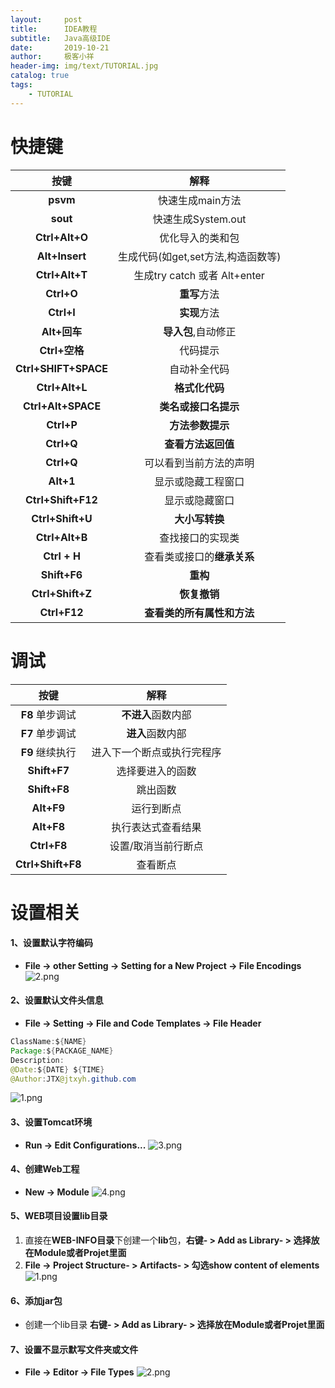 ```yaml
---
layout:     post                    
title:      IDEA教程                     
subtitle:   Java高级IDE               
date:       2019-10-21               
author:     极客小祥                      
header-img: img/text/TUTORIAL.jpg   
catalog: true                        
tags:                                
    - TUTORIAL
---
```


# 快捷键

按键                 |    解释                              |
:---:                  |     :---:                              |
**psvm**             |   快速生成main方法                  |
**sout**             |   快速生成System.out                  |
**Ctrl+Alt+O**       |   优化导入的类和包                   |
**Alt+Insert**       |   生成代码(如get,set方法,构造函数等)   |
**Ctrl+Alt+T**       |   生成try catch  或者 Alt+enter       |
**Ctrl+O**           |   **重写**方法                            |
**Ctrl+I**           |   **实现**方法                           |
**Alt+回车**          |  **导入包**,自动修正                    |
**Ctrl+空格**        |   代码提示                           |
**Ctrl+SHIFT+SPACE**  |   自动补全代码                      |
**Ctrl+Alt+L**        |   **格式化代码**                         |
**Ctrl+Alt+SPACE**     |   **类名或接口名提示**                   |
**Ctrl+P**            |   **方法参数提示**                  |
**Ctrl+Q**            |   **查看方法返回值**                |
**Ctrl+Q**            |   可以看到当前方法的声明             |
**Alt+1**             |   显示或隐藏工程窗口                  |
**Ctrl+Shift+F12**    |   显示或隐藏窗口                 |
**Ctrl+Shift+U**      |   **大小写转换**                        |
**Ctrl+Alt+B**        |   查找接口的实现类                 |
**Ctrl + H**          |   查看类或接口的**继承关系**            |
**Shift+F6**          |   **重构**                         |
**Ctrl+Shift+Z**      |   **恢复撤销**                       |
**Ctrl+F12**          |   **查看类的所有属性和方法**          |

# 调试

按键                 |    解释                         |
:---:                  |     :---:                         |
**F8** 单步调试      |    **不进入**函数内部             |
**F7** 单步调试      |    **进入**函数内部               |
**F9** 继续执行      |    进入下一个断点或执行完程序      |
**Shift+F7**        |    选择要进入的函数               |
**Shift+F8**        |    跳出函数                       |
**Alt+F9**          |    运行到断点                     |
**Alt+F8**          |    执行表达式查看结果              |
**Ctrl+F8**         |    设置/取消当前行断点             |
**Ctrl+Shift+F8**   |    查看断点                       |


# 设置相关
#### 1、设置默认字符编码
* **File -\> other Setting -\> Setting for a New Project -\> File Encodings**
![2.png](https://i.loli.net/2019/10/21/5dWF7kvbYMODros.png)

#### 2、设置默认文件头信息
* **File -\> Setting -\> File and Code Templates -\> File Header**

```java
ClassName:${NAME}
Package:${PACKAGE_NAME}
Description:
@Date:${DATE} ${TIME}
@Author:JTX@jtxyh.github.com
```
    
![1.png](https://i.loli.net/2019/10/21/nfSg6qswavu2ULy.png)

#### 3、设置Tomcat环境
* **Run -\> Edit Configurations...**
![3.png](https://i.loli.net/2019/10/21/6Lp3OwFjuhiWtsm.png)

#### 4、创建Web工程
* **New -\> Module**
![4.png](https://i.loli.net/2019/10/21/Zq97sKz8ualFDRx.png)

#### 5、WEB项目设置lib目录
1. 直接在**WEB-INFO目录**下创建一个**lib**包，**右键-  \>  Add as Library-  \>  选择放在Module或者Projet里面**
2. **File -\> Project Structure- \> Artifacts- \> 勾选show content of elements**
![1.png](https://i.loli.net/2019/10/22/P4O35VsCAoxLf9G.png)

#### 6、添加jar包
* 创建一个lib目录  **右键-  \>  Add as Library-  \>  选择放在Module或者Projet里面**

#### 7、设置不显示默写文件夹或文件
* **File -\> Editor -\> File Types**
![2.png](https://i.loli.net/2019/10/22/lempITGK4H5NzDZ.png)
